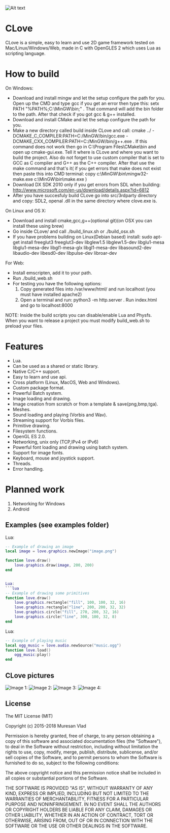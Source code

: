 ![Alt text](opt/CLoveLogo.png?raw=true "CLove")

CLove
=====
CLove is a simple, easy to learn and use 2D game framework tested on
Mac/Linux/Windows/Web, made in C with OpenGLES 2 which uses Lua as scripting language.

How to build
============
On Windows:
- Download and install mingw and let the setup configure the path for you.
 Open up the CMD and type gcc if you get an error then type this: setx PATH "%PATH%;C:\MinGW\bin;" . That command will add
 the bin folder to the path.
 After that check if you got gcc & g++ installed.
- Download and install CMake and let the setup configure the path for you.
- Make a new directory called build inside CLove and call:
 cmake ../ -DCMAKE_C_COMPILER:PATH=C:/MinGW/bin/gcc.exe -DCMAKE_CXX_COMPILER:PATH=C:/MinGW/bin/g++.exe . If this command
 does not work then go in C:\Program Files\CMake\bin and open up cmake-gui.exe. Tell it where is CLove and where you want to build the   project. Also do not forget to use custom compiler that is set to GCC as C compiler and G++ as the C++ compiler.
 After that use the make command and that's it( if you get errors that make does not exist then paste this into CMD terminal:
  copy c:\MinGW\bin\mingw32-make.exe c:\MinGW\bin\make.exe )
- Download DX SDK 2010 only if you get errors from SDL when building: http://www.microsoft.com/en-us/download/details.aspx?id=6812
- After you have succesfuly build CLove go into src/3rdparty directory and copy: SDL2, openal .dll in the same directory where clove.exe is.


On Linux and OS X:
- Download and install cmake,gcc,g++(optional git)(on OSX you can install these using brew)
- Go inside CLove/ and call ./build_linux.sh or ./build_osx.sh 
- If you have problems building on Linux(Debian based) install:
sudo apt-get install freeglut3 freeglut3-dev libglew1.5 libglew1.5-dev
libglu1-mesa libglu1-mesa-dev libgl1-mesa-glx libgl1-mesa-dev libasound2-dev
libaudio-dev libesd0-dev libpulse-dev libroar-dev


For Web: 
- Install emscripten, add it to your path.
- Run ./build_web.sh 
- For testing you have the following options: 
    1. Copy generated files into /var/www/html/ and run localhost (you must have installed apache2)
    1. Open a terminal and run: python3 -m http.server . Run index.html and go to localhost:8000


NOTE:
Inside the build scripts you can disable/enable Lua and Physfs.
When you want to release a project you must modify build_web.sh to preload your files.

Features
========
- Lua.
- Can be used as a shared or static library.
- Native C/C++ support.
- Easy to learn and use api.
- Cross platform (Linux, MacOS, Web and Windows).
- Custom package format.
- Powerful Batch system.
- Image loading and drawing.
- Image creation from scratch or from a template & save(png,bmp,tga).
- Meshes.
- Sound loading and playing (Vorbis and Wav).
- Streaming support for Vorbis files.
- Primitive drawing.
- Filesystem functions.
- OpenGL ES 2.0.
- Networking, unix only (TCP,IPv4 or IPv6)
- Powerful font loading and drawing using batch system.
- Support for image fonts.
- Keyboard, mouse and joystick support.
- Threads.
- Error handling.

Planned work
============
1. Networking for Windows
1. Android

Examples (see examples folder)
--------

Lua:
```lua
-- Example of drawing an image
local image = love.graphics.newImage("image.png")

function love.draw()
	love.graphics.draw(image, 200, 200)
end


Lua:
```lua
-- Example of drawing some primitives
function love.draw()
	love.graphics.rectangle("fill", 100, 100, 32, 16)
	love.graphics.rectangle("line", 200, 200, 32, 32)
	love.graphics.circle("fill", 270, 200, 32, 16)
	love.graphics.circle("line", 300, 100, 32, 8)
end
```

Lua:
```lua
-- Example of playing music
local ogg_music = love.audio.newSource("music.ogg")
function love.load()
	ogg_music:play()
end
```


CLove pictures
-----------------------------

![Image 1:](opt/data/4.png?raw=true "See examples folder")
![Image 2:](opt/data/1.png?raw=true "Web")
![Image 3:](opt/data/2.png?raw=true "Linux")
![Image 4:](opt/data/3.png?raw=true "Os X")

License
-------

The MIT License (MIT)

Copyright (c) 2015-2018 Muresan Vlad

Permission is hereby granted, free of charge, to any person obtaining a copy
of this software and associated documentation files (the "Software"), to deal
in the Software without restriction, including without limitation the rights
to use, copy, modify, merge, publish, distribute, sublicense, and/or sell
copies of the Software, and to permit persons to whom the Software is
furnished to do so, subject to the following conditions:

The above copyright notice and this permission notice shall be included in all
copies or substantial portions of the Software.

THE SOFTWARE IS PROVIDED "AS IS", WITHOUT WARRANTY OF ANY KIND, EXPRESS OR
IMPLIED, INCLUDING BUT NOT LIMITED TO THE WARRANTIES OF MERCHANTABILITY,
FITNESS FOR A PARTICULAR PURPOSE AND NONINFRINGEMENT. IN NO EVENT SHALL THE
AUTHORS OR COPYRIGHT HOLDERS BE LIABLE FOR ANY CLAIM, DAMAGES OR OTHER
LIABILITY, WHETHER IN AN ACTION OF CONTRACT, TORT OR OTHERWISE, ARISING FROM,
OUT OF OR IN CONNECTION WITH THE SOFTWARE OR THE USE OR OTHER DEALINGS IN THE
SOFTWARE.


